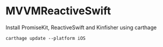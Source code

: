 # MVVMReactiveSwift

Install PromiseKit, ReactiveSwift and Kinfisher using carthage
````
carthage update --platform iOS
````

